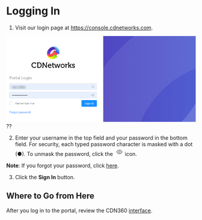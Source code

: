 # Logging In

1. Visit our login page at https://console.cdnetworks.com.

![null](<../../resources/images/Login Page.png>)??

2. Enter your username in the top field and your password in the bottom field. For security, each typed password character is masked with a dot (●). To unmask the password, click the ![null](<../../resources/images/eye icon.png>) icon.

**Note**: If you forgot your password, click [here](https://console.cdnetworks.com/cdn/forgotpassword).

3. Click the **Sign In** button.

## Where to Go from Here

After you log in to the portal, review the CDN360 [interface](<./navigating-ui.md>).
